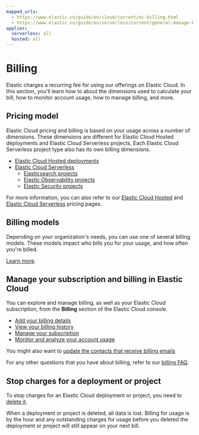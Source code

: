 ```yaml
---
mapped_urls:
  - https://www.elastic.co/guide/en/cloud/current/ec-billing.html
  - https://www.elastic.co/guide/en/serverless/current/general-manage-billing.html
applies:
  serverless: all
  hosted: all
---
```


# Billing

Elastic charges a recurring fee for using our offerings on Elastic Cloud. In this section, you'll learn how to about the dimensions used to calculate your bill, how to monitor account usage, how to manage billing, and more.

## Pricing model

Elastic Cloud pricing and billing is based on your usage across a number of dimensions. These dimensions are different for Elastic Cloud Hosted deployments and Elastic Cloud Serverless projects. Each Elastic Cloud Serverless project type also has its own billing dimensions.

* [Elastic Cloud Hosted deployments](/deploy-manage/cloud-organization/billing/cloud-hosted-deployment-billing-dimensions.md)
* [Elastic Cloud Serverless](/deploy-manage/cloud-organization/billing/serverless-project-billing-dimensions.md)
  * [Elasticsearch projects](/deploy-manage/cloud-organization/billing/elasticsearch-billing-dimensions.md)
  * [Elastic Observability projects](/deploy-manage/cloud-organization/billing/elastic-observability-billing-dimensions.md)
  * [Elastic Security projects](/deploy-manage/cloud-organization/billing/security-billing-dimensions.md)
  
For more information, you can also refer to our [Elastic Cloud Hosted](https://www.elastic.co/pricing) and [Elastic Cloud Serverless](https://www.elastic.co/pricing/serverless-search) pricing pages.

## Billing models

Depending on your organization's needs, you can use one of several billing models. These models impact who bills you for your usage, and how often you're billed.

[Learn more](/deploy-manage/cloud-organization/billing/billing-models.md).

## Manage your subscription and billing in Elastic Cloud

You can explore and manage billing, as well as your Elastic Cloud subscription, from the **Billing** section of the Elastic Cloud console.

* [Add your billing details](/deploy-manage/cloud-organization/billing/add-billing-details.md)
* [View your billing history](/deploy-manage/cloud-organization/billing/view-billing-history.md)
* [Manage your subscription](/deploy-manage/cloud-organization/billing/manage-subscription.md)
* [Monitor and analyze your account usage](/deploy-manage/cloud-organization/billing/monitor-analyze-usage.md)

You might also want to [update the contacts that receive billing emails](/deploy-manage/cloud-organization/billing/update-billing-operational-contacts.md)

For any other questions that you have about billing, refer to our [billing FAQ](/deploy-manage/cloud-organization/billing/billing-faq.md).

## Stop charges for a deployment or project

To stop charges for an Elastic Cloud deployment or project, you need to [delete it](/deploy-manage/uninstall/delete-a-cloud-deployment.md).

When a deployment or project is deleted, all data is lost. Billing for usage is by the hour and any outstanding charges for usage before you deleted the deployment or project will still appear on your next bill.
